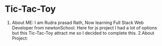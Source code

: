 # Tic-Tac-Toy
1. About ME:
    I am Rudra prasad Rath, Now learning Full Stack Web Developer from newtonSchool. Here for js project I had a lot of options but this Tic-Tac-Toy
    attract me so I decided to complete this.
2.About Project:
    